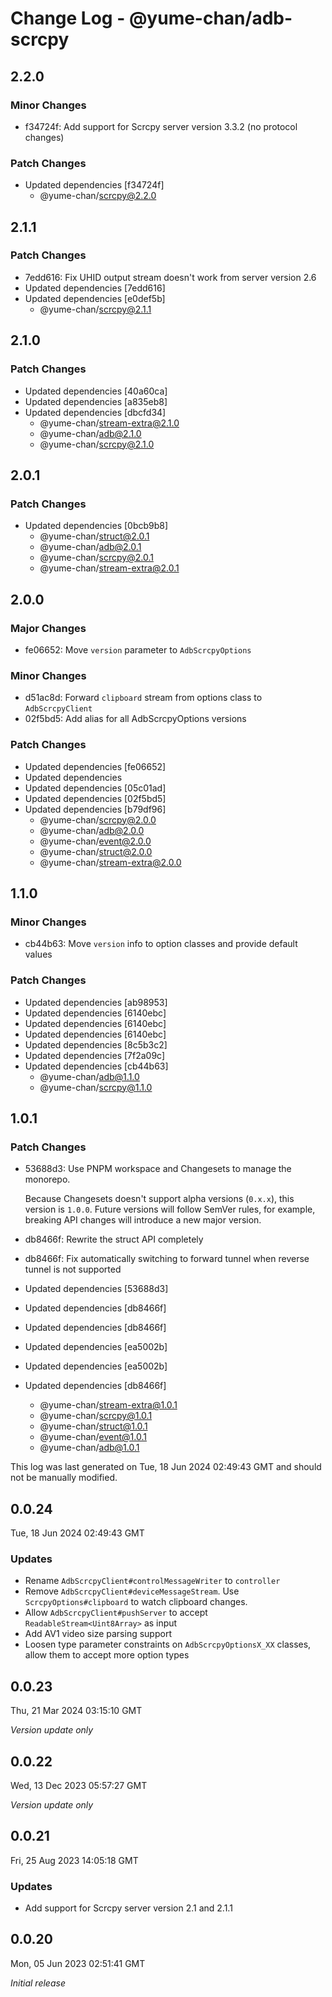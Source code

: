 # Change Log - @yume-chan/adb-scrcpy

## 2.2.0

### Minor Changes

- f34724f: Add support for Scrcpy server version 3.3.2 (no protocol changes)

### Patch Changes

- Updated dependencies [f34724f]
    - @yume-chan/scrcpy@2.2.0

## 2.1.1

### Patch Changes

- 7edd616: Fix UHID output stream doesn't work from server version 2.6
- Updated dependencies [7edd616]
- Updated dependencies [e0def5b]
    - @yume-chan/scrcpy@2.1.1

## 2.1.0

### Patch Changes

- Updated dependencies [40a60ca]
- Updated dependencies [a835eb8]
- Updated dependencies [dbcfd34]
    - @yume-chan/stream-extra@2.1.0
    - @yume-chan/adb@2.1.0
    - @yume-chan/scrcpy@2.1.0

## 2.0.1

### Patch Changes

- Updated dependencies [0bcb9b8]
    - @yume-chan/struct@2.0.1
    - @yume-chan/adb@2.0.1
    - @yume-chan/scrcpy@2.0.1
    - @yume-chan/stream-extra@2.0.1

## 2.0.0

### Major Changes

- fe06652: Move `version` parameter to `AdbScrcpyOptions`

### Minor Changes

- d51ac8d: Forward `clipboard` stream from options class to `AdbScrcpyClient`
- 02f5bd5: Add alias for all AdbScrcpyOptions versions

### Patch Changes

- Updated dependencies [fe06652]
- Updated dependencies
- Updated dependencies [05c01ad]
- Updated dependencies [02f5bd5]
- Updated dependencies [b79df96]
    - @yume-chan/scrcpy@2.0.0
    - @yume-chan/adb@2.0.0
    - @yume-chan/event@2.0.0
    - @yume-chan/struct@2.0.0
    - @yume-chan/stream-extra@2.0.0

## 1.1.0

### Minor Changes

- cb44b63: Move `version` info to option classes and provide default values

### Patch Changes

- Updated dependencies [ab98953]
- Updated dependencies [6140ebc]
- Updated dependencies [6140ebc]
- Updated dependencies [6140ebc]
- Updated dependencies [8c5b3c2]
- Updated dependencies [7f2a09c]
- Updated dependencies [cb44b63]
    - @yume-chan/adb@1.1.0
    - @yume-chan/scrcpy@1.1.0

## 1.0.1

### Patch Changes

- 53688d3: Use PNPM workspace and Changesets to manage the monorepo.

    Because Changesets doesn't support alpha versions (`0.x.x`), this version is `1.0.0`. Future versions will follow SemVer rules, for example, breaking API changes will introduce a new major version.

- db8466f: Rewrite the struct API completely
- db8466f: Fix automatically switching to forward tunnel when reverse tunnel is not supported
- Updated dependencies [53688d3]
- Updated dependencies [db8466f]
- Updated dependencies [db8466f]
- Updated dependencies [ea5002b]
- Updated dependencies [ea5002b]
- Updated dependencies [db8466f]
    - @yume-chan/stream-extra@1.0.1
    - @yume-chan/scrcpy@1.0.1
    - @yume-chan/struct@1.0.1
    - @yume-chan/event@1.0.1
    - @yume-chan/adb@1.0.1

This log was last generated on Tue, 18 Jun 2024 02:49:43 GMT and should not be manually modified.

## 0.0.24

Tue, 18 Jun 2024 02:49:43 GMT

### Updates

- Rename `AdbScrcpyClient#controlMessageWriter` to `controller`
- Remove `AdbScrcpyClient#deviceMessageStream`. Use `ScrcpyOptions#clipboard` to watch clipboard changes.
- Allow `AdbScrcpyClient#pushServer` to accept `ReadableStream<Uint8Array>` as input
- Add AV1 video size parsing support
- Loosen type parameter constraints on `AdbScrcpyOptionsX_XX` classes, allow them to accept more option types

## 0.0.23

Thu, 21 Mar 2024 03:15:10 GMT

_Version update only_

## 0.0.22

Wed, 13 Dec 2023 05:57:27 GMT

_Version update only_

## 0.0.21

Fri, 25 Aug 2023 14:05:18 GMT

### Updates

- Add support for Scrcpy server version 2.1 and 2.1.1

## 0.0.20

Mon, 05 Jun 2023 02:51:41 GMT

_Initial release_
